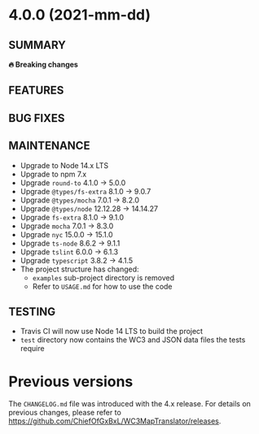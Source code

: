 # 4.0.0 (2021-mm-dd)
## SUMMARY
**🔥 Breaking changes**
## FEATURES
## BUG FIXES
## MAINTENANCE
 * Upgrade to Node 14.x LTS
 * Upgrade to npm 7.x
 * Upgrade `round-to` 4.1.0 -> 5.0.0
 * Upgrade `@types/fs-extra` 8.1.0 -> 9.0.7
 * Upgrade `@types/mocha` 7.0.1 -> 8.2.0
 * Upgrade `@types/node` 12.12.28 -> 14.14.27
 * Upgrade `fs-extra` 8.1.0 -> 9.1.0
 * Upgrade `mocha` 7.0.1 -> 8.3.0
 * Upgrade `nyc` 15.0.0 -> 15.1.0
 * Upgrade `ts-node` 8.6.2 -> 9.1.1
 * Upgrade `tslint` 6.0.0 -> 6.1.3
 * Upgrade `typescript` 3.8.2 -> 4.1.5
 * The project structure has changed:
    * `examples` sub-project directory is removed
    * Refer to `USAGE.md` for how to use the code
## TESTING
 * Travis CI will now use Node 14 LTS to build the project
 * `test` directory now contains the WC3 and JSON data files the tests require
<!--
# x.y.z (YYYY-MM-DD)
## SUMMARY
**🔥 Breaking changes**
## FEATURES
## BUG FIXES
## MAINTENANCE
## TESTING
-->

# Previous versions
The `CHANGELOG.md` file was introduced with the 4.x release. For details on previous changes, please refer to https://github.com/ChiefOfGxBxL/WC3MapTranslator/releases.